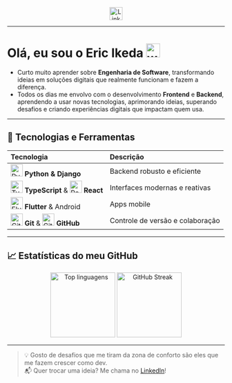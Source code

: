 <div align="center">
  <a href="https://www.linkedin.com/in/ericikeda1/" target="_blank" rel="noopener noreferrer">
    <img src="https://img.shields.io/static/v1?message=LinkedIn&logo=linkedin&color=0077B5&style=for-the-badge" height="30" alt="LinkedIn" />
  </a>
</div>

---

# Olá, eu sou o **Eric Ikeda** <img src="https://media.giphy.com/media/hvRJCLFzcasrR4ia7z/giphy.gif" alt="waving hand" width="32" />

- Curto muito aprender sobre **Engenharia de Software**, transformando ideias em soluções digitais que realmente funcionam e fazem a diferença.  
- Todos os dias me envolvo com o desenvolvimento **Frontend** e **Backend**, aprendendo a usar novas tecnologias, aprimorando ideias, superando desafios e criando experiências digitais que impactam quem usa.  


---

## 🚀 Tecnologias e Ferramentas

<div align="center">

| Tecnologia                                    | Descrição                          |
| :------------------------------------------- | :-------------------------------- |
| <img src="https://cdn.jsdelivr.net/gh/devicons/devicon/icons/python/python-original.svg" width="28" alt="Python" /> **Python & Django**       | Backend robusto e eficiente         |
| <img src="https://cdn.jsdelivr.net/gh/devicons/devicon/icons/typescript/typescript-original.svg" width="28" alt="TypeScript" /> **TypeScript** & <img src="https://cdn.jsdelivr.net/gh/devicons/devicon/icons/react/react-original.svg" width="28" alt="React" /> **React** | Interfaces modernas e reativas      |
| <img src="https://cdn.jsdelivr.net/gh/devicons/devicon/icons/flutter/flutter-original.svg" width="28" alt="Flutter" /> **Flutter** & Android          | Apps mobile |
| <img src="https://cdn.jsdelivr.net/gh/devicons/devicon/icons/git/git-original.svg" width="28" alt="Git" /> **Git** & <img src="https://cdn.jsdelivr.net/gh/devicons/devicon/icons/github/github-original.svg" width="28" alt="GitHub" /> **GitHub**     | Controle de versão e colaboração    |

</div>

---

## 📈 Estatísticas do meu GitHub

<div align="center">
  <img src="https://github-readme-stats.vercel.app/api/top-langs?username=EricIkeda1&locale=pt-br&layout=compact&theme=dracula" height="150" alt="Top linguagens" />
  <img src="https://streak-stats.demolab.com?user=EricIkeda1&locale=pt-br&mode=daily&theme=dracula" height="150" alt="GitHub Streak" />
</div>

---

> 💡 Gosto de desafios que me tiram da zona de conforto são eles que me fazem crescer como dev.  
> 📬 Quer trocar uma ideia? Me chama no [LinkedIn](https://www.linkedin.com/in/ericikeda1/)!
